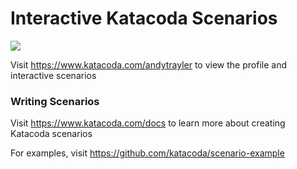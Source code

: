 # Interactive Katacoda Scenarios

[![](http://shields.katacoda.com/katacoda/andytrayler/count.svg)](https://www.katacoda.com/andytrayler "Get your profile on Katacoda.com")

Visit https://www.katacoda.com/andytrayler to view the profile and interactive scenarios

### Writing Scenarios
Visit https://www.katacoda.com/docs to learn more about creating Katacoda scenarios

For examples, visit https://github.com/katacoda/scenario-example
